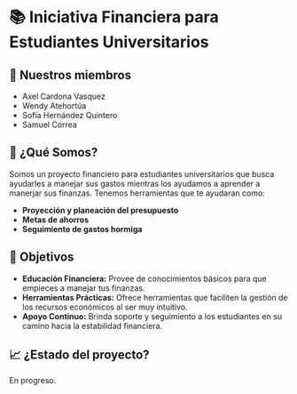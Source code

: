 # 📚 Iniciativa Financiera para Estudiantes Universitarios

## 👥 Nuestros miembros
- Axel Cardona Vasquez
- Wendy Atehortúa
- Sofía Hernández Quintero
- Samuel Correa

## 🌟 ¿Qué Somos?
Somos un proyecto financiero para estudiantes universitarios que busca ayudarles a manejar sus gastos mientras los ayudamos a aprender a manerjar sus finanzas. 
Tenemos herramientas que te ayudaran como: 
- **Proyección y planeación del presupuesto**
- **Metas de ahorros**
- **Seguimiento de gastos hormiga**

## 🚀 Objetivos
- **Educación Financiera:** Provee de conocimientos básicos para que empieces a manejar tus finanzas.
- **Herramientas Prácticas:** Ofrece herramientas que faciliten la gestión de los recursos económicos al ser muy intuitivo.
- **Apoyo Continuo:** Brinda soporte y seguimiento a los estudiantes en su camino hacia la estabilidad financiera.

## 📈 ¿Estado del proyecto?
En progreso. 
